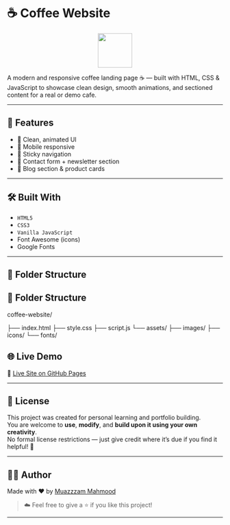 # ☕ Coffee Website

<p align="center">
  <img src="https://img.icons8.com/emoji/96/hot-beverage.png" width="80" />
</p>

A modern and responsive coffee landing page ☕ — built with HTML, CSS & JavaScript to showcase clean design, smooth animations, and sectioned content for a real or demo cafe.

---

## 🚀 Features

- 🎨 Clean, animated UI
- 📱 Mobile responsive
- 🧭 Sticky navigation
- 📩 Contact form + newsletter section
- 📝 Blog section & product cards

---

## 🛠 Built With

- `HTML5`
- `CSS3`
- `Vanilla JavaScript`
- Font Awesome (icons)
- Google Fonts

---

## 📁 Folder Structure

## 📁 Folder Structure

coffee-website/

├── index.html
├── style.css
├── script.js
└── assets/
    ├── images/
    ├── icons/
    └── fonts/



## 🌐 Live Demo

🔗 [Live Site on GitHub Pages](https://muazzam-mahmood.github.io/Coffee-Website-Web-Project/)

---

## 📜 License

This project was created for personal learning and portfolio building.  
You are welcome to **use**, **modify**, and **build upon it using your own creativity**.  
No formal license restrictions — just give credit where it’s due if you find it helpful! 🙌

---

## 👨‍💻 Author

Made with ❤️ by [Muazzzam Mahmood](https://github.com/Muazzam-Mahmood)

> ☁️ Feel free to give a ⭐ if you like this project!

---
